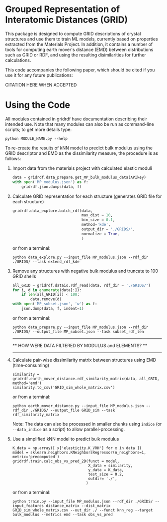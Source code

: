 # Grouped Representation of Interatomic Distances (GRID)

This package is designed to compute GRID descriptions of 
crystal structures and use them to train ML models, currently
based on properties extracted from the Materials Project.
In addition, it contains a number of tools for computing 
earth mover's distance (EMD) between distributions such 
as GRID or RDF, and using the resulting disimilarities for
further calculations.

This code accompanies the following paper, which should be cited
if you use it for any future publications:

CITATION HERE WHEN ACCEPTED


# Using the Code

All modules contained in gridrdf have documentation describing their
intended use. Note that many modules can also be run as command-line 
scripts; to get more details type:
```
python MODULE_NAME.py --help
```


To re-create the results of kNN model to predict bulk modulus
using the GRID descriptor and EMD as the dissimilarity measure,
the procedure is as follows:

1. Import data from the materials project with calculated
   elastic moduli
   ``` python
   data = gridrdf.data_prepare.get_MP_bulk_modulus_data(APIkey)
   with open('MP_modulus.json') as f:
       gridrdf.json.dumps(data, f)
   ```
2. Calculate GRID representation for each structure (generates GRID file for each structure)
   ``` python
   gridrdf.data_explore.batch_rdf(data,
                                  max_dist = 10,
                                  bin_size = 0.1,
                                  method='kde',
                                  output_dir = './GRIDS/',
                                  normalize = True,
                                  )
   ```
   or from a terminal:
   ```
   python data_explore.py --input_file MP_modulus.json --rdf_dir ./GRIDS/ --task extend_rdf_kde
   ```
3. Remove any structures with negative bulk modulus and truncate to 100 GRID shells
   ```python
   all_GRID = gridrdf.dataio.rdf_read(data, rdf_dir = './GRIDS/')
   for i, d in enumerate(data[:]):
       if len(all_GRID[i]) < 100:
           data.remove(d)
   with open('MP_subset.json', 'w') as f:
       json.dump(data, f, indent=1)
   ```   
   or from a terminal:
   ```
   python data_prepare.py --input_file MP_modulus.json --rdf_dir ./GRIDS/ --output_file MP_subset.json --task subset_rdf_len
   ```
    
	*****************************************************
	** HOW WERE DATA FILTERED BY MODULUS and ELEMENTS? **
	*****************************************************
	
4. Calculate pair-wise dissimilarity matrix between structures using EMD (time-consuming)
   ```
   similarity = gridrdf.earth_mover_distance.rdf_similarity_matrix(data, all_GRID, method='emd')
   similarity.to_csv('GRID_sim_whole_matrix.csv')
   ```
   or from a terminal:
   ```
   python earth_mover_distance.py --input_file MP_modulus.json --rdf_dir ./GRIDS/ --output_file GRID_sim --task rdf_similarity_matrix
   ```
   Note: The data can also be processed in smaller chunks using `indice` (or `--data_indice` as a script) to allow parallel-processing.
5. Use a simplified kNN model to predict bulk modulus
   ```
   K_data = np.array([ x['elasticity.K_VRH'] for x in data ])
   model = sklearn.neighbors.KNeighborsRegressor(n_neighbors=1, metric='precomputed')
   gridrdf.train.calc_obs_vs_pred_2D(funct = model,
                                     X_data = similarity,
                                     y_data = K_data,
                                     test_size = 0.2,
                                     outdir= './',
                                    )
   ```
   or from a terminal:
   ```
   python train.py --input_file MP_modulus.json --rdf_dir ./GRIDS/ --input_features distance_matrix --dist_matrix GRID_sim_whole_matrix.csv --out_dir ./ --funct knn_reg --target bulk_modulus --metrics emd --task obs_vs_pred
   ```
   
